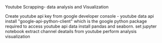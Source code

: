 Youtube Scrapping- data analysis and Visualization

Create youtube api key from google developer console - youtube data api
install "google-api-python-client" which is the google python package required to access youtube api data
install pandas and seaborn.
set jupyter notebook
extract channel deatails from youtube 
perform analysis 
visualization 
